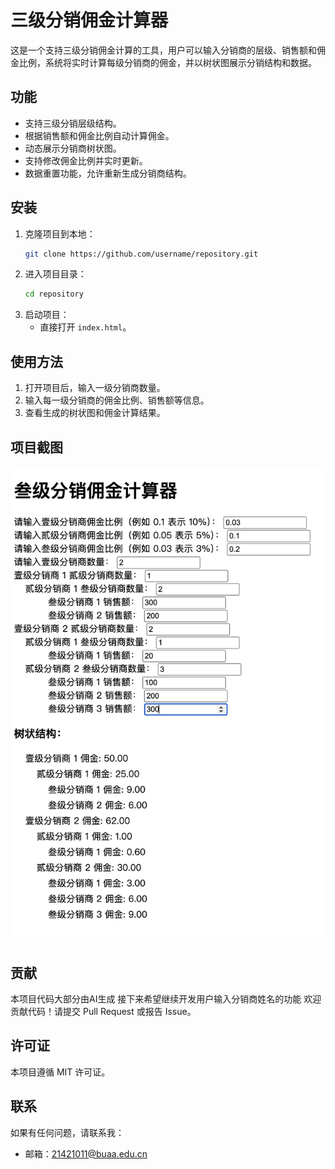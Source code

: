 # 三级分销佣金计算器

这是一个支持三级分销佣金计算的工具，用户可以输入分销商的层级、销售额和佣金比例，系统将实时计算每级分销商的佣金，并以树状图展示分销结构和数据。

## 功能
- 支持三级分销层级结构。
- 根据销售额和佣金比例自动计算佣金。
- 动态展示分销商树状图。
- 支持修改佣金比例并实时更新。
- 数据重置功能，允许重新生成分销商结构。

## 安装
1. 克隆项目到本地：
   ```bash
   git clone https://github.com/username/repository.git
   ```
2. 进入项目目录：
   ```bash
   cd repository
   ```
3. 启动项目：
   - 直接打开 `index.html`。

## 使用方法
1. 打开项目后，输入一级分销商数量。
2. 输入每一级分销商的佣金比例、销售额等信息。
3. 查看生成的树状图和佣金计算结果。

## 项目截图
![Tree Display](./pic.png)

## 贡献
本项目代码大部分由AI生成
接下来希望继续开发用户输入分销商姓名的功能
欢迎贡献代码！请提交 Pull Request 或报告 Issue。

## 许可证
本项目遵循 MIT 许可证。

## 联系
如果有任何问题，请联系我：
- 邮箱：21421011@buaa.edu.cn

